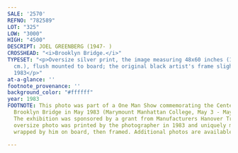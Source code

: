 ```yaml
---
SALE: '2570'
REFNO: "782589"
LOT: "325"
LOW: "3000"
HIGH: "4500"
DESCRIPT: JOEL GREENBERG (1947- )
CROSSHEAD: "<i>Brooklyn Bridge.</i>"
TYPESET: "<p>Oversize silver print, the image measuring 48x60 inches (121.9x152.4
  cm.), flush mounted to board; the original black artist's frame slightly larger.
  1983</p>"
at-a-glance: ''
footnote_provenance: ''
background_color: "#ffffff"
year: 1983
FOOTNOTE: This photo was part of a One Man Show commemorating the Centennial of the
  Brooklyn Bridge in May 1983 (Marymount Manhattan College, May 3 - May 29th, 1983).
  The exhibition was sponsored by a grant from Manufacturers Hanover Trust.<br><br>The
  oversize photo was printed by the photographer in 1983 and uniquely mounted and
  wrapped by him on board, then framed. Additional photos are available on request.

---
```

